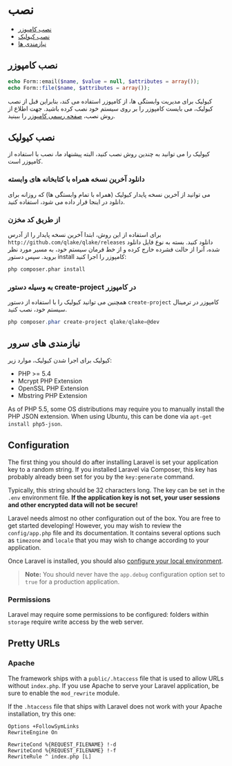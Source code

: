 # نصب

- [نصب کامپوزر](#install-composer)
- [نصب کیولیک](#install-qlake)
- [نیازمندی ها](#server-requirements)

<a name="install-composer"></a>
## نصب کامپوزر
```php
echo Form::email($name, $value = null, $attributes = array());
echo Form::file($name, $attributes = array());
```
کیولیک برای مدیریت وابستگی ها، از کامپوزر استفاده می کند، بنابراین قبل از نصب کیولیک، می بایست کامپوزر را بر روی سیستم خود نصب کرده باشید. جهت اطلاع از روش نصب، [صفحه رسمی کامپوزر](http://getcomposer.org) را ببینید.

<a name="install-qlake"></a>
## نصب کیولیک

کیولیک را می توانید به چندین روش نصب کنید، البته پیشنهاد ما، نصب با استفاده از کامپوزر است.
### دانلود آخرین نسخه همراه با کتابخانه های وابسته

می توانید از آخرین نسخه پایدار کیولیک (همراه با تمام وابستگی ها) که روزانه برای دانلود در اینجا قرار داده می شود، استفاده کنید.

### از طریق کد مخزن

برای استفاده از این روش، ابتدا آخرین نسخه پایدار را از آدرس `http://github.com/qlake/qlake/releases` دانلود کنید. بسته به نوع فایل دانلود شده، آنرا از حالت فشرده خارج کرده و از خط فرمان سیستم خود، به مسیر مورد نظر بروید. سپس دستور install کامپوزر را اجرا کنید:

```bash
php composer.phar install
```
<!--
Make sure to place the `~/.composer/vendor/bin` directory in your PATH so the `laravel` executable can be located by your system.

Once installed, the simple `laravel new` command will create a fresh Laravel installation in the directory you specify. For instance, `laravel new blog` would create a directory named `blog` containing a fresh Laravel installation with all dependencies installed. This method of installation is much faster than installing via Composer:

	laravel new blog
-->
###  به وسیله دستور create-project در کامپوزر

همچنین می توانید کیولیک را با استفاده از دستور `create-project` کامپوزر در ترمینال سیستم خود، نصب کنید.

```powershell
php composer.phar create-project qlake/qlake=@dev
```
<a name="server-requirements"></a>
## نیازمندی های سرور

کیولیک برای اجرا شدن کیولیک، موارد زیر:

- PHP >= 5.4
- Mcrypt PHP Extension
- OpenSSL PHP Extension
- Mbstring PHP Extension

As of PHP 5.5, some OS distributions may require you to manually install the PHP JSON extension. When using Ubuntu, this can be done via `apt-get install php5-json`.

<a name="configuration"></a>
## Configuration

The first thing you should do after installing Laravel is set your application key to a random string. If you installed Laravel via Composer, this key has probably already been set for you by the `key:generate` command.

Typically, this string should be 32 characters long. The key can be set in the `.env` environment file. **If the application key is not set, your user sessions and other encrypted data will not be secure!**

Laravel needs almost no other configuration out of the box. You are free to get started developing! However, you may wish to review the `config/app.php` file and its documentation. It contains several options such as `timezone` and `locale` that you may wish to change according to your application.

Once Laravel is installed, you should also [configure your local environment](/docs/5.0/configuration#environment-configuration).

> **Note:** You should never have the `app.debug` configuration option set to `true` for a production application.

<a name="permissions"></a>
### Permissions

Laravel may require some permissions to be configured: folders within `storage` require write access by the web server.

<a name="pretty-urls"></a>
## Pretty URLs

### Apache

The framework ships with a `public/.htaccess` file that is used to allow URLs without `index.php`. If you use Apache to serve your Laravel application, be sure to enable the `mod_rewrite` module.

If the `.htaccess` file that ships with Laravel does not work with your Apache installation, try this one:
```apacheconf
Options +FollowSymLinks
RewriteEngine On

RewriteCond %{REQUEST_FILENAME} !-d
RewriteCond %{REQUEST_FILENAME} !-f
RewriteRule ^ index.php [L]
```
